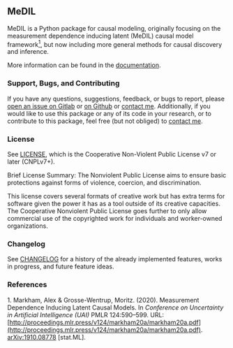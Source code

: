 ## MeDIL
MeDIL is a Python package for causal modeling, originally focusing on the measurement dependence inducing latent (MeDIL) causal model framework[<sup>1</sup>](#uai_paper), but now including more general methods for causal discovery and inference.

More information can be found in the [documentation](https://medil.causal.dev).

### Support, Bugs, and Contributing
If you have any questions, suggestions, feedback, or bugs to report, please [open an issue on Gitlab](https://gitlab.com/alex-markham/medil/issues/new) or [on Github](https://github.com/Alex-Markham/medil/issues/new) or [contact me](https://causal.dev/#contact).
Additionally, if you would like to use this package or any of its code in your research, or to contribute to this package, feel free (but not obliged) to [contact me](https://causal.dev/#contact).

### License
See [LICENSE](https://gitlab.com/alex-markham/medil/blob/master/LICENSE.txt), which is the Cooperative Non-Violent Public License v7 or later (CNPLv7+).

Brief License Summary: The Nonviolent Public License aims to ensure basic protections against forms of violence, coercion, and discrimination.

This license covers several formats of creative work but has extra terms for software given the power it has as a tool outside of its creative capacities.
The Cooperative Nonviolent Public License goes further to only allow commercial use of the copyrighted work for individuals and worker-owned organizations. 

### Changelog
See [CHANGELOG](https://gitlab.com/alex-markham/medil/blob/master/CHANGELOG.md) for a history of the already implemented features, works in progress, and future feature ideas.

### References
<a name="uai_paper"> 1.</a> Markham, Alex & Grosse-Wentrup, Moritz. (2020). Measurement Dependence Inducing Latent Causal Models. In *Conference on Uncertainty in Artificial Intelligence (UAI)* PMLR 124:590&ndash;599. URL: [http://proceedings.mlr.press/v124/markham20a/markham20a.pdf](http://proceedings.mlr.press/v124/markham20a/markham20a.pdf). [arXiv:1910.08778](https://arxiv.org/abs/1910.08778) [stat.ML].

